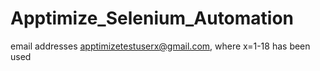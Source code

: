 # Apptimize_Selenium_Automation
email addresses apptimizetestuserx@gmail.com, where x=1-18 has been used 
